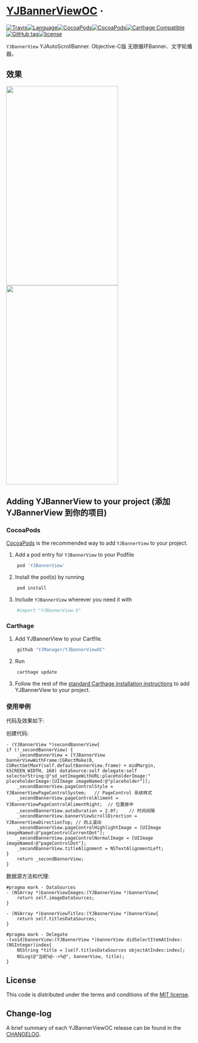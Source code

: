 # [YJBannerViewOC](https://github.com/YJManager/YJBannerViewOC) &middot; 

[![Travis](https://img.shields.io/travis/YJManager/YJBannerViewOC.svg?style=flat)](https://github.com/YJManager/YJBannerViewOC.git)[![Language](https://img.shields.io/badge/Language-Objective--C-FF7F24.svg?style=flat)](https://github.com/YJManager/YJBannerViewOC.git)[![CocoaPods](https://img.shields.io/cocoapods/p/YJBannerView.svg?style=flat)](https://github.com/YJManager/YJBannerViewOC.git)[![CocoaPods](https://img.shields.io/cocoapods/v/YJBannerView.svg?style=flat)](https://github.com/YJManager/YJBannerViewOC.git)[![Carthage Compatible](https://img.shields.io/badge/Carthage-compatible-4BC51D.svg?style=flat)](https://github.com/YJManager/YJBannerViewOC.git)[![GitHub tag](https://img.shields.io/github/tag/YJManager/YJBannerViewOC.svg?style=flat)](https://github.com/YJManager/YJBannerViewOC.git)[![license](https://img.shields.io/github/license/YJManager/YJBannerViewOC.svg?style=flat)](https://github.com/YJManager/YJBannerViewOC.git)

`YJBannerView` YJAutoScrollBanner. Objective-C版 无限循环Banner、文字轮播器。

## 效果
<img src="https://github.com/YJManager/YJBannerViewOC/blob/master/YJBannerViewDemo/Resources/Effect.gif" width="300" height="533" /><img src="https://github.com/YJManager/YJBannerViewOC/blob/master/YJBannerViewDemo/Resources/Effect.gif" width="300" height="533" />

## Adding YJBannerView to your project (添加 YJBannerView 到你的项目)

### CocoaPods

[CocoaPods](http://cocoapods.org) is the recommended way to add `YJBannerView` to your project.

1. Add a pod entry for `YJBannerView` to your Podfile </br>
```bash
    pod 'YJBannerView'
```
2. Install the pod(s) by running </br>
```bash
    pod install
```
3. Include `YJBannerView` wherever you need it with </br>
```bash
    #import "YJBannerView.h"
```

### Carthage

1. Add YJBannerView to your Cartfile. </br>
```bash
    github "YJManager/YJBannerViewOC"
```
2. Run 
```bash
    carthage update
```
3. Follow the rest of the [standard Carthage installation instructions](https://github.com/Carthage/Carthage#adding-frameworks-to-an-application) to add YJBannerView to your project.

### 使用举例

代码及效果如下:

创建代码:
```objc
- (YJBannerView *)secondBannerView{
if (!_secondBannerView) {
    _secondBannerView = [YJBannerView bannerViewWithFrame:CGRectMake(0, CGRectGetMaxY(self.defaultBannerView.frame) + midMargin, kSCREEN_WIDTH, 160) dataSource:self delegate:self selectorString:@"sd_setImageWithURL:placeholderImage:" placeholderImage:[UIImage imageNamed:@"placeholder"]];
    _secondBannerView.pageControlStyle = YJBannerViewPageControlSystem;   // PageControl 系统样式
    _secondBannerView.pageControlAliment = YJBannerViewPageControlAlimentRight;  // 位置居中
    _secondBannerView.autoDuration = 2.0f;    // 时间间隔
    _secondBannerView.bannerViewScrollDirection = YJBannerViewDirectionTop; // 向上滚动
    _secondBannerView.pageControlHighlightImage = [UIImage imageNamed:@"pageControlCurrentDot"];
    _secondBannerView.pageControlNormalImage = [UIImage imageNamed:@"pageControlDot"];
    _secondBannerView.titleAlignment = NSTextAlignmentLeft;
}
    return _secondBannerView;
}
```
数据源方法和代理:
```objc
#pragma mark - DataSources
- (NSArray *)bannerViewImages:(YJBannerView *)bannerView{
    return self.imageDataSources;
}

- (NSArray *)bannerViewTitles:(YJBannerView *)bannerView{
    return self.titlesDataSources;
}

#pragma mark - Delegate
-(void)bannerView:(YJBannerView *)bannerView didSelectItemAtIndex:(NSInteger)index{
    NSString *title = [self.titlesDataSources objectAtIndex:index];
    NSLog(@"当前%@-->%@", bannerView, title);
}
```

## License

This code is distributed under the terms and conditions of the [MIT license](LICENSE).

## Change-log

A brief summary of each YJBannerViewOC release can be found in the [CHANGELOG](CHANGELOG.mdown). 
